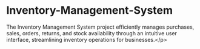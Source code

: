 # Inventory-Management-System
The Inventory Management System project efficiently manages purchases, sales, orders, returns, and stock availability through an intuitive user interface, streamlining inventory operations for businesses.&lt;/p>
